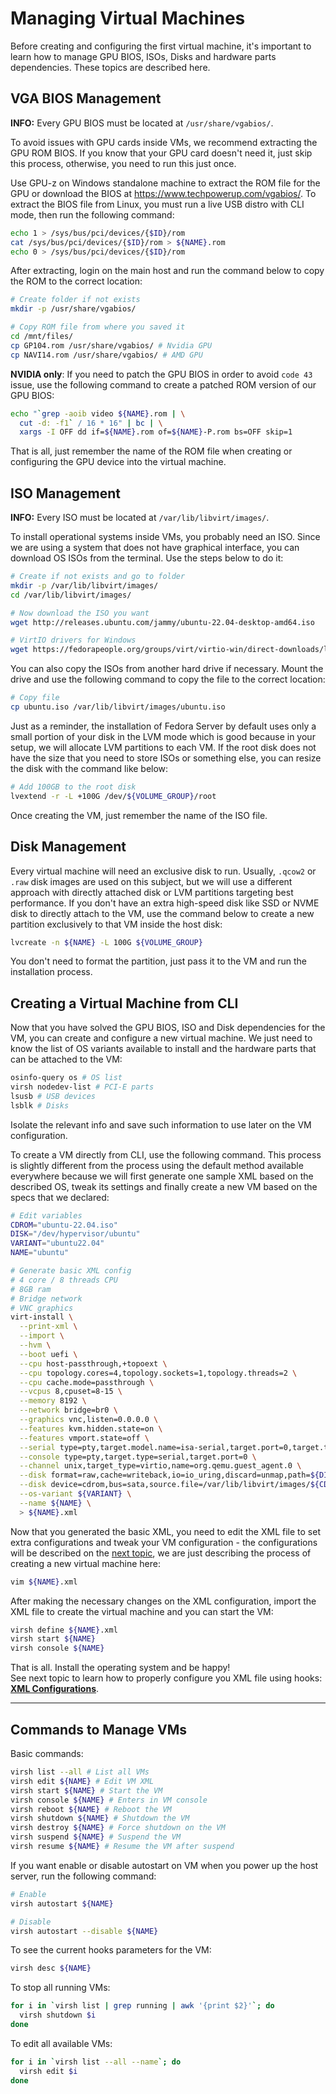 # Managing Virtual Machines

Before creating and configuring the first virtual machine, it's important to learn how to manage GPU BIOS, ISOs, Disks and hardware parts dependencies. These topics are described here.

## VGA BIOS Management

**INFO:** Every GPU BIOS must be located at ``/usr/share/vgabios/``.

To avoid issues with GPU cards inside VMs, we recommend extracting the GPU ROM BIOS. If you know that your GPU card doesn't need it, just skip this process, otherwise, you need to run this just once.

Use GPU-z on Windows standalone machine to extract the ROM file for the GPU or download the BIOS at <https://www.techpowerup.com/vgabios/>. To extract the BIOS file from Linux, you must run a live USB distro with CLI mode, then run the following command:

```bash
echo 1 > /sys/bus/pci/devices/{$ID}/rom
cat /sys/bus/pci/devices/{$ID}/rom > ${NAME}.rom
echo 0 > /sys/bus/pci/devices/{$ID}/rom
```

After extracting, login on the main host and run the command below to copy the ROM to the correct location:

```bash
# Create folder if not exists
mkdir -p /usr/share/vgabios/

# Copy ROM file from where you saved it
cd /mnt/files/
cp GP104.rom /usr/share/vgabios/ # Nvidia GPU
cp NAVI14.rom /usr/share/vgabios/ # AMD GPU
```

**NVIDIA only**: If you need to patch the GPU BIOS in order to avoid ``code 43`` issue, use the following command to create a patched ROM version of our GPU BIOS:

```bash
echo "`grep -aoib video ${NAME}.rom | \
  cut -d: -f1` / 16 * 16" | bc | \
  xargs -I OFF dd if=${NAME}.rom of=${NAME}-P.rom bs=OFF skip=1
```

That is all, just remember the name of the ROM file when creating or configuring the GPU device into the virtual machine.

## ISO Management

**INFO:** Every ISO must be located at ``/var/lib/libvirt/images/``.

To install operational systems inside VMs, you probably need an ISO. Since we are using a system that does not have graphical interface, you can download OS ISOs from the terminal. Use the steps below to do it:

```bash
# Create if not exists and go to folder
mkdir -p /var/lib/libvirt/images/
cd /var/lib/libvirt/images/

# Now download the ISO you want
wget http://releases.ubuntu.com/jammy/ubuntu-22.04-desktop-amd64.iso

# VirtIO drivers for Windows
wget https://fedorapeople.org/groups/virt/virtio-win/direct-downloads/latest-virtio/virtio-win.iso
```

You can also copy the ISOs from another hard drive if necessary. Mount the drive and use the following command to copy the file to the correct location:

```bash
# Copy file
cp ubuntu.iso /var/lib/libvirt/images/ubuntu.iso
```

Just as a reminder, the installation of Fedora Server by default uses only a small portion of your disk in the LVM mode which is good because in your setup, we will allocate LVM partitions to each VM. If the root disk does not have the size that you need to store ISOs or something else, you can resize the disk with the command like below:

```bash
# Add 100GB to the root disk
lvextend -r -L +100G /dev/${VOLUME_GROUP}/root
```

Once creating the VM, just remember the name of the ISO file.

## Disk Management

Every virtual machine will need an exclusive disk to run. Usually, ``.qcow2`` or ``.raw`` disk images are used on this subject, but we will use a different approach with directly attached disk or LVM partitions targeting best performance. If you don't have an extra high-speed disk like SSD or NVME disk to directly attach to the VM, use the command below to create a new partition exclusively to that VM inside the host disk:

```bash
lvcreate -n ${NAME} -L 100G ${VOLUME_GROUP}
```

You don't need to format the partition, just pass it to the VM and run the installation process.

## Creating a Virtual Machine from CLI

Now that you have solved the GPU BIOS, ISO and Disk dependencies for the VM, you can create and configure a new virtual machine. We just need to know the list of OS variants available to install and the hardware parts that can be attached to the VM:

```bash
osinfo-query os # OS list
virsh nodedev-list # PCI-E parts
lsusb # USB devices
lsblk # Disks
```

Isolate the relevant info and save such information to use later on the VM configuration.

To create a VM directly from CLI, use the following command. This process is slightly different from the process using the default method available everywhere because we will first generate one sample XML based on the described OS, tweak its settings and finally create a new VM based on the specs that we declared:

```bash
# Edit variables
CDROM="ubuntu-22.04.iso"
DISK="/dev/hypervisor/ubuntu"
VARIANT="ubuntu22.04"
NAME="ubuntu"

# Generate basic XML config
# 4 core / 8 threads CPU
# 8GB ram
# Bridge network
# VNC graphics
virt-install \
  --print-xml \
  --import \
  --hvm \
  --boot uefi \
  --cpu host-passthrough,+topoext \
  --cpu topology.cores=4,topology.sockets=1,topology.threads=2 \
  --cpu cache.mode=passthrough \
  --vcpus 8,cpuset=8-15 \
  --memory 8192 \
  --network bridge=br0 \
  --graphics vnc,listen=0.0.0.0 \
  --features kvm.hidden.state=on \
  --features vmport.state=off \
  --serial type=pty,target.model.name=isa-serial,target.port=0,target.type=isa-serial \
  --console type=pty,target.type=serial,target.port=0 \
  --channel unix,target_type=virtio,name=org.qemu.guest_agent.0 \
  --disk format=raw,cache=writeback,io=io_uring,discard=unmap,path=${DISK} \
  --disk device=cdrom,bus=sata,source.file=/var/lib/libvirt/images/${CDROM} \
  --os-variant ${VARIANT} \
  --name ${NAME} \
  > ${NAME}.xml
```

Now that you generated the basic XML, you need to edit the XML file to set extra configurations and tweak your VM configuration - the configurations will be described on the [next topic](5%20-%20XML%20Configurations.md), we are just describing the process of creating a new virtual machine here:

```bash
vim ${NAME}.xml
```

After making the necessary changes on the XML configuration, import the XML file to create the virtual machine and you can start the VM:

```bash
virsh define ${NAME}.xml
virsh start ${NAME}
virsh console ${NAME}
```

That is all. Install the operating system and be happy! \
See next topic to learn how to properly configure you XML file using hooks: **[XML Configurations](5%20-%20XML%20Configurations.md)**.

----

## Commands to Manage VMs

Basic commands:

```bash
virsh list --all # List all VMs
virsh edit ${NAME} # Edit VM XML
virsh start ${NAME} # Start the VM
virsh console ${NAME} # Enters in VM console
virsh reboot ${NAME} # Reboot the VM
virsh shutdown ${NAME} # Shutdown the VM
virsh destroy ${NAME} # Force shutdown on the VM
virsh suspend ${NAME} # Suspend the VM
virsh resume ${NAME} # Resume the VM after suspend
```

If you want enable or disable autostart on VM when you power up the host server, run the following command:

```bash
# Enable
virsh autostart ${NAME}

# Disable
virsh autostart --disable ${NAME}
```

To see the current hooks parameters for the VM:

```bash
virsh desc ${NAME}
```

To stop all running VMs:

```bash
for i in `virsh list | grep running | awk '{print $2}'`; do
  virsh shutdown $i
done
```

To edit all available VMs:

```bash
for i in `virsh list --all --name`; do
  virsh edit $i
done
```
